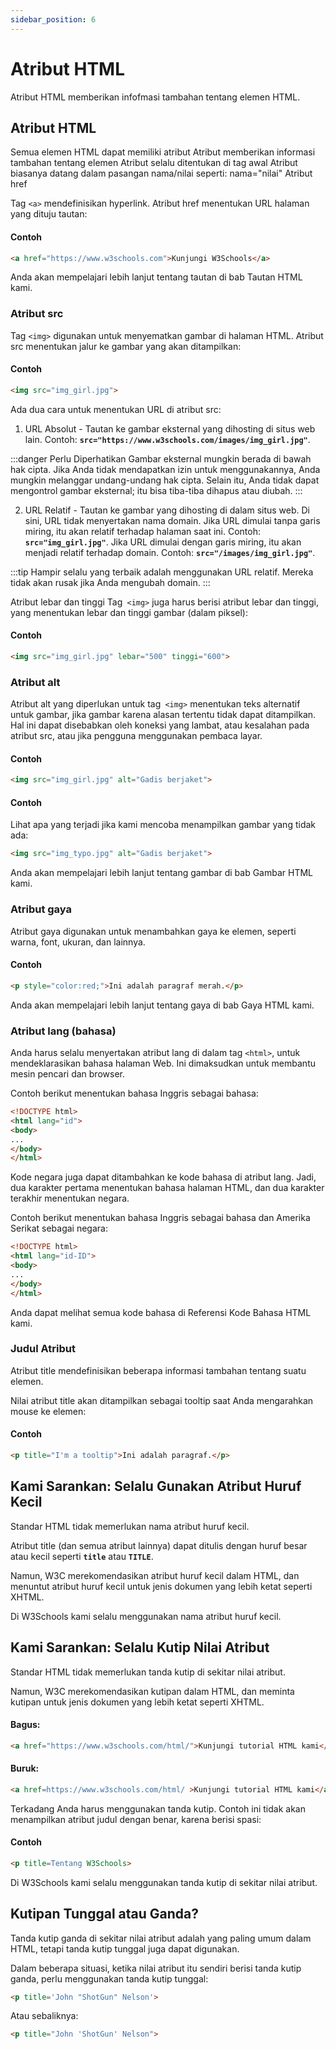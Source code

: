 ```yaml
---
sidebar_position: 6
---
```


# Atribut HTML
Atribut HTML memberikan infofmasi tambahan tentang elemen HTML.

## Atribut HTML
Semua elemen HTML dapat memiliki atribut
Atribut memberikan informasi tambahan tentang elemen
Atribut selalu ditentukan di tag awal
Atribut biasanya datang dalam pasangan nama/nilai seperti: nama="nilai"
Atribut href

Tag `<a>` mendefinisikan hyperlink. Atribut href menentukan URL halaman yang dituju tautan:

#### Contoh

```html title=belajar-html/index.html
<a href="https://www.w3schools.com">Kunjungi W3Schools</a>
```

Anda akan mempelajari lebih lanjut tentang tautan di bab Tautan HTML kami.

### Atribut src
Tag `<img>` digunakan untuk menyematkan gambar di halaman HTML. Atribut src menentukan jalur ke gambar yang akan ditampilkan:

#### Contoh

```html
<img src="img_girl.jpg">
```

Ada dua cara untuk menentukan URL di atribut src:

1. URL Absolut - Tautan ke gambar eksternal yang dihosting di situs web lain. Contoh: **`src="https://www.w3schools.com/images/img_girl.jpg"`**.


:::danger Perlu Diperhatikan 
 Gambar eksternal mungkin berada di bawah hak cipta. Jika Anda tidak mendapatkan izin untuk menggunakannya, Anda mungkin melanggar undang-undang hak cipta. Selain itu, Anda tidak dapat mengontrol gambar eksternal; itu bisa tiba-tiba dihapus atau diubah.
:::

2. URL Relatif - Tautan ke gambar yang dihosting di dalam situs web. Di sini, URL tidak menyertakan nama domain. Jika URL dimulai tanpa garis miring, itu akan relatif terhadap halaman saat ini. Contoh: **`src="img_girl.jpg"`**. Jika URL dimulai dengan garis miring, itu akan menjadi relatif terhadap domain. Contoh: **`src="/images/img_girl.jpg"`**.


:::tip
Hampir selalu yang terbaik adalah menggunakan URL relatif. Mereka tidak akan rusak jika Anda mengubah domain.
:::

Atribut lebar dan tinggi
Tag` <img>` juga harus berisi atribut lebar dan tinggi, yang menentukan lebar dan tinggi gambar (dalam piksel):

#### Contoh

```html
<img src="img_girl.jpg" lebar="500" tinggi="600">
```


### Atribut alt
Atribut alt yang diperlukan untuk tag` <img>` menentukan teks alternatif untuk gambar, jika gambar karena alasan tertentu tidak dapat ditampilkan. Hal ini dapat disebabkan oleh koneksi yang lambat, atau kesalahan pada atribut src, atau jika pengguna menggunakan pembaca layar.

#### Contoh

```html
<img src="img_girl.jpg" alt="Gadis berjaket">
```

#### Contoh

Lihat apa yang terjadi jika kami mencoba menampilkan gambar yang tidak ada:

```html
<img src="img_typo.jpg" alt="Gadis berjaket">
```

Anda akan mempelajari lebih lanjut tentang gambar di bab Gambar HTML kami.


### Atribut gaya

Atribut gaya digunakan untuk menambahkan gaya ke elemen, seperti warna, font, ukuran, dan lainnya.
#### Contoh

```html
<p style="color:red;">Ini adalah paragraf merah.</p>
```

Anda akan mempelajari lebih lanjut tentang gaya di bab Gaya HTML kami.

### Atribut lang (bahasa)


Anda harus selalu menyertakan atribut lang di dalam tag `<html>`, untuk mendeklarasikan bahasa halaman Web. Ini dimaksudkan untuk membantu mesin pencari dan browser.

Contoh berikut menentukan bahasa Inggris sebagai bahasa:


```html
<!DOCTYPE html>
<html lang="id">
<body>
...
</body>
</html>

```


Kode negara juga dapat ditambahkan ke kode bahasa di atribut lang. Jadi, dua karakter pertama menentukan bahasa halaman HTML, dan dua karakter terakhir menentukan negara.

Contoh berikut menentukan bahasa Inggris sebagai bahasa dan Amerika Serikat sebagai negara:

```html
<!DOCTYPE html>
<html lang="id-ID">
<body>
...
</body>
</html>
```

Anda dapat melihat semua kode bahasa di Referensi Kode Bahasa HTML kami.

### Judul Atribut

Atribut title mendefinisikan beberapa informasi tambahan tentang suatu elemen.

Nilai atribut title akan ditampilkan sebagai tooltip saat Anda mengarahkan mouse ke elemen:

#### Contoh
```html
<p title="I'm a tooltip">Ini adalah paragraf.</p>
```

## Kami Sarankan: Selalu Gunakan Atribut Huruf Kecil

Standar HTML tidak memerlukan nama atribut huruf kecil.

Atribut title (dan semua atribut lainnya) dapat ditulis dengan huruf besar atau kecil seperti **`title`** atau **`TITLE`**.

Namun, W3C merekomendasikan atribut huruf kecil dalam HTML, dan menuntut atribut huruf kecil untuk jenis dokumen yang lebih ketat seperti XHTML.

Di W3Schools kami selalu menggunakan nama atribut huruf kecil.

## Kami Sarankan: Selalu Kutip Nilai Atribut

Standar HTML tidak memerlukan tanda kutip di sekitar nilai atribut.

Namun, W3C merekomendasikan kutipan dalam HTML, dan meminta kutipan untuk jenis dokumen yang lebih ketat seperti XHTML.

#### Bagus:

```html
<a href="https://www.w3schools.com/html/">Kunjungi tutorial HTML kami</a>
```

#### Buruk:

```html
<a href=https://www.w3schools.com/html/ >Kunjungi tutorial HTML kami</a>
```

Terkadang Anda harus menggunakan tanda kutip. Contoh ini tidak akan menampilkan atribut judul dengan benar, karena berisi spasi:

#### Contoh
```html
<p title=Tentang W3Schools>
```


 Di W3Schools kami selalu menggunakan tanda kutip di sekitar nilai atribut.

## Kutipan Tunggal atau Ganda?

Tanda kutip ganda di sekitar nilai atribut adalah yang paling umum dalam HTML, tetapi tanda kutip tunggal juga dapat digunakan.

Dalam beberapa situasi, ketika nilai atribut itu sendiri berisi tanda kutip ganda, perlu menggunakan tanda kutip tunggal:
```html
<p title='John "ShotGun" Nelson'>
```

Atau sebaliknya:

```html
<p title="John 'ShotGun' Nelson">
```